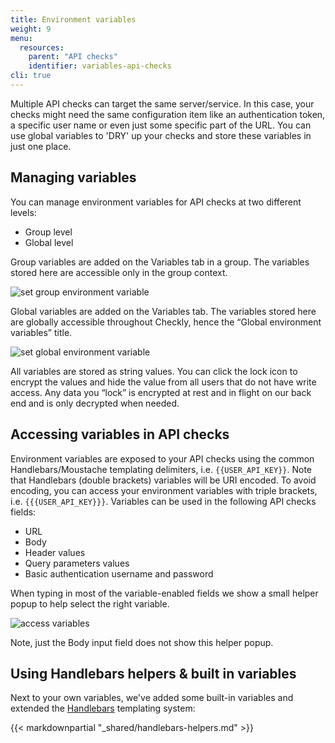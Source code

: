 ```yaml
---
title: Environment variables
weight: 9
menu:
  resources:
    parent: "API checks"
    identifier: variables-api-checks
cli: true
---
```


Multiple API checks can target the same server/service. In this case, your checks might need the same configuration item
like an authentication token, a specific user name or even just some specific part of the URL. You can use global variables to
'DRY' up your checks and store these variables in just one place.

## Managing variables

You can manage environment variables for API checks at two different levels:

* Group level
* Global level
 
Group variables are added on the Variables tab in a group. The variables stored here are accessible only in the group context.

![set group environment variable](/docs/images/api-checks/add-group-variable.png)

Global variables are added on the Variables tab. The variables stored here are globally accessible throughout Checkly, hence the “Global environment variables” title.

![set global environment variable](/docs/images/api-checks/add-global-variable.png)

All variables are stored as string values. You can click the lock icon to encrypt the values and hide the value from all users that do not have write access. Any data you “lock” is encrypted at rest and in flight on our back end and is only decrypted when needed.

## Accessing variables in API checks

Environment variables are exposed to your API checks using the common Handlebars/Moustache templating delimiters, i.e. `{{USER_API_KEY}}`. Note that Handlebars (double brackets) variables will be URI encoded. To avoid encoding, you can access your environment variables with triple brackets, i.e. `{{{USER_API_KEY}}}`.
Variables can be used in the following API checks fields:

- URL
- Body
- Header values
- Query parameters values
- Basic authentication username and password

When typing in most of the variable-enabled fields we show a small helper popup to help select the right variable.

![access variables](/docs/images/api-checks/access-variables.png)

Note, just the Body input field does not show this helper popup.

## Using Handlebars helpers & built in variables

Next to your own variables, we've added some built-in variables and extended the [Handlebars](https://handlebarsjs.com/) templating system:

{{< markdownpartial "_shared/handlebars-helpers.md" >}}

